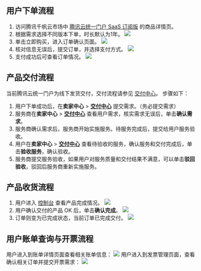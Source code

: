 ## 用户下单流程
1. 访问腾讯千帆云市场中 [腾讯云统一门户 SaaS 订阅版](https://market.cloud.tencent.com/products/33453) 的商品详情页。
2. 根据需求选择不同版本下单，时长默认为1年。
![](https://qcloudimg.tencent-cloud.cn/raw/4842c0cfbc83b9f59cf9209622828440.png)
3. 单击立即购买，进入订单确认页面。
![](https://qcloudimg.tencent-cloud.cn/raw/b0ffc266bdb13adc7def98ab0cca6058.png)
4. 核对信息无误后，提交订单，并选择支付方式。
![](https://qcloudimg.tencent-cloud.cn/raw/b067ef53ad7fe892b35cc18b2713773c.png)
5. 支付成功后可查看订单情况。
![](https://qcloudimg.tencent-cloud.cn/raw/d3fb08c51809c5d17f89a90db45461a9.png)


## 产品交付流程
当前腾讯云统一门户为线下发货交付，交付流程请参见 [交付中心](https://cloud.tencent.com/document/product/306/65846)。
步骤如下：
1. 用户下单成功后，在**卖家中心** > **[交付中心](https://console.cloud.tencent.com/servicemarket/deliver)** 提交需求。（务必提交需求）
2. 服务商在**卖家中心** > **[交付中心](https://console.cloud.tencent.com/serviceprovider/deliver)** 查看用户需求，核实需求无误后，单击**确认需求**。
3. 服务商确认需求后，服务商开始实施服务。待服务完成后，提交给用户服务验收。
4. 用户在**卖家中心** > **[交付中心](https://console.cloud.tencent.com/servicemarket/deliver)** 查看待验收的服务，确认服务和交付完成后，单击**验收服务**，确认验收。
5. 服务商提交服务验收，如果用户对服务质量和交付结果不满意，可以单击**驳回验收**，驳回后服务商重新实施服务。

## 产品收货流程
1. 用户进入 [控制台](https://console.cloud.tencent.com/servicemarket/services) 查看产品完成情况。
![](https://qcloudimg.tencent-cloud.cn/raw/cbbe2f0c61e676a03d668c464ccf2e6c.png)
2. 用户确认交付的产品 OK 后，单击**确认完成**。
![](https://qcloudimg.tencent-cloud.cn/raw/3585a5e04669e6ba583a5202fc732129.png)
3. 订单则变为已完成状态，当前订单已完成交付。
![](https://qcloudimg.tencent-cloud.cn/raw/dceabae18764b4164ffbc55516dd00b7.png)

## 用户账单查询与开票流程
用户进入到账单详情页面查看相关账单信息：
![](https://qcloudimg.tencent-cloud.cn/raw/5bb73d6163757fb2d9d0104c923f834b.png)
用户进入到发票管理页面，查看确认相关订单并提交开票需求：
![](https://qcloudimg.tencent-cloud.cn/raw/fd516ea9d3d0be613ca9a57d830720d0.png)
